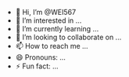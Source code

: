 - 👋 Hi, I’m @WEI567
- 👀 I’m interested in ...
- 🌱 I’m currently learning ...
- 💞️ I’m looking to collaborate on ...
- 📫 How to reach me ...
- 😄 Pronouns: ...
- ⚡ Fun fact: ...

<!---
WEI567/WEI567 is a ✨ special ✨ repository because its `README.md` (this file) appears on your GitHub profile.
You can click the Preview link to take a look at your changes.#
